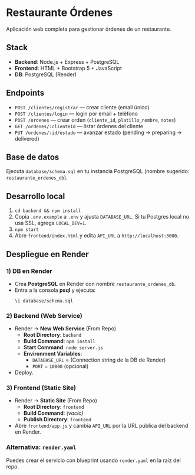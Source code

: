 # Restaurante Órdenes

Aplicación web completa para gestionar órdenes de un restaurante.

## Stack
- **Backend**: Node.js + Express + PostgreSQL
- **Frontend**: HTML + Bootstrap 5 + JavaScript
- **DB**: PostgreSQL (Render)

## Endpoints
- `POST /clientes/registrar` — crear cliente (email único)
- `POST /clientes/login` — login por email + teléfono
- `POST /ordenes` — crear orden (`cliente_id`, `platillo_nombre`, `notes`)
- `GET /ordenes/:clienteId` — listar órdenes del cliente
- `PUT /ordenes/:id/estado` — avanzar estado (pending → preparing → delivered)

## Base de datos
Ejecuta `database/schema.sql` en tu instancia PostgreSQL (nombre sugerido: `restaurante_ordenes_db`).

## Desarrollo local
1. `cd backend && npm install`
2. Copia `.env.example` a `.env` y ajusta `DATABASE_URL`. Si tu Postgres local no usa SSL, agrega `LOCAL_DEV=1`.
3. `npm start`
4. Abre `frontend/index.html` y edita `API_URL` a `http://localhost:3000`.

## Despliegue en Render

### 1) DB en Render
- Crea **PostgreSQL** en Render con nombre `restaurante_ordenes_db`.
- Entra a la consola **psql** y ejecuta:
  ```
  \i database/schema.sql
  ```

### 2) Backend (Web Service)
- Render → **New Web Service** (From Repo)
  - **Root Directory**: `backend`
  - **Build Command**: `npm install`
  - **Start Command**: `node server.js`
  - **Environment Variables**:
    - `DATABASE_URL` = (Connection string de la DB de Render)
    - `PORT` = `10000` (opcional)
- Deploy.

### 3) Frontend (Static Site)
- Render → **Static Site** (From Repo)
  - **Root Directory**: `frontend`
  - **Build Command**: *(vacío)*
  - **Publish Directory**: `frontend`
- Abre `frontend/app.js` y cambia `API_URL` por la URL pública del backend en Render.

### Alternativa: `render.yaml`
Puedes crear el servicio con blueprint usando `render.yaml` en la raíz del repo.
